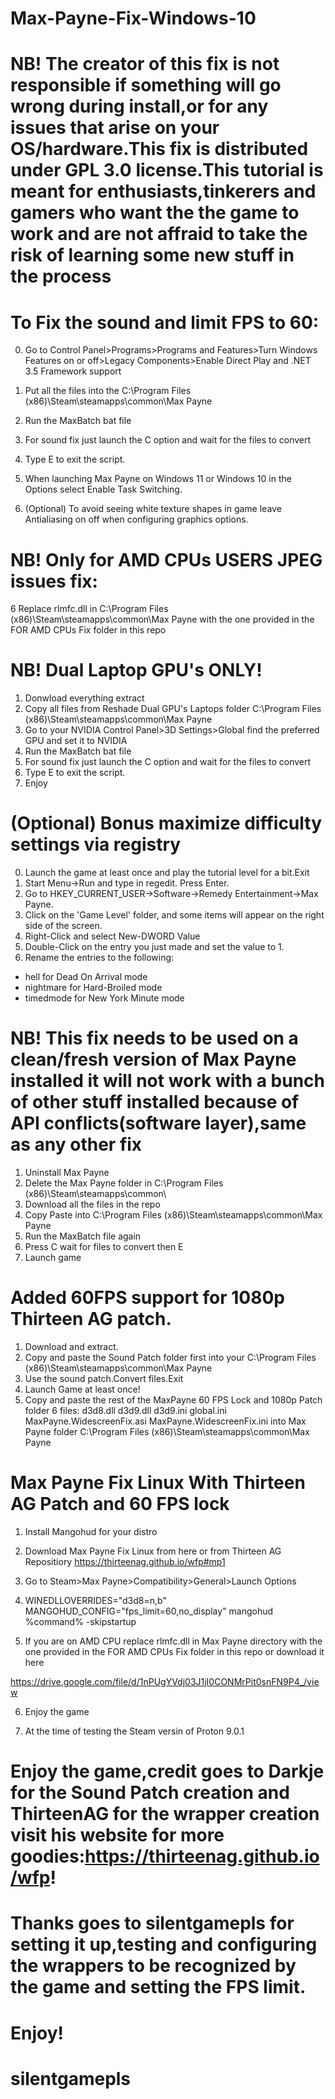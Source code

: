 # Max-Payne-Fix-Windows-10
# NB! The creator of this fix is not responsible if something will go wrong during install,or for any issues that arise on your OS/hardware.This fix is distributed under GPL 3.0 license.This tutorial is meant for enthusiasts,tinkerers and gamers who want the the game to work and are not affraid to take the risk of learning some new stuff in the process

# To Fix the sound and limit FPS to 60:

0. Go to Control Panel>Programs>Programs and Features>Turn Windows Features on or off>Legacy Components>Enable Direct Play and .NET 3.5 Framework support

1. Put all the files into the C:\Program Files (x86)\Steam\steamapps\common\Max Payne

2. Run the MaxBatch bat file

3. For sound fix just launch the C option and wait for the files to convert

4. Type E to exit the script.

5. When launching Max Payne on Windows 11 or Windows 10 in the Options select Enable Task Switching.

6. (Optional) To avoid seeing white texture shapes in game leave Antialiasing on off when configuring graphics options.

# NB! Only for AMD CPUs USERS JPEG issues fix:
6 Replace rlmfc.dll in C:\Program Files (x86)\Steam\steamapps\common\Max Payne with the one provided in the FOR AMD CPUs Fix folder in this repo

# NB! Dual Laptop GPU's ONLY!
1. Donwload everything extract
2. Copy all files from Reshade Dual GPU's Laptops folder C:\Program Files (x86)\Steam\steamapps\common\Max Payne 
3. Go to your NVIDIA Control Panel>3D Settings>Global find the preferred GPU and set it to NVIDIA
4. Run the MaxBatch bat file
5. For sound fix just launch the C option and wait for the files to convert
6. Type E to exit the script.
7. Enjoy

# (Optional) Bonus maximize difficulty settings via registry
0. Launch the game at least once and play the tutorial level for a bit.Exit
1. Start Menu->Run and type in regedit. Press Enter. 
2. Go to HKEY_CURRENT_USER->Software->Remedy Entertainment->Max Payne. 
3. Click on the 'Game Level' folder, and some items will appear on the right side of the screen. 
4. Right-Click and select New-DWORD Value 
5. Double-Click on the entry you just made and set the value to 1. 
6. Rename the entries to the following:
* hell for Dead On Arrival mode
* nightmare for Hard-Broiled mode
* timedmode for New York Minute mode

# NB! This fix needs to be used on a clean/fresh version of Max Payne installed it will not work with a bunch of other stuff installed because of API conflicts(software layer),same as any other fix
1. Uninstall Max Payne
2. Delete the Max Payne folder in C:\Program Files (x86)\Steam\steamapps\common\
3. Download all the files in the repo
4. Copy Paste into C:\Program Files (x86)\Steam\steamapps\common\Max Payne
4. Run the MaxBatch file again
5. Press C wait for files to convert then E
6. Launch game

# Added 60FPS support for 1080p Thirteen AG patch.
1. Download and extract. 
2. Copy and paste the Sound Patch folder first into your C:\Program Files (x86)\Steam\steamapps\common\Max Payne
3. Use the sound patch.Convert files.Exit
4. Launch Game at least once!
5. Copy and paste the rest of the MaxPayne 60 FPS Lock and 1080p Patch folder 6 files: d3d8.dll d3d9.dll d3d9.ini global.ini MaxPayne.WidescreenFix.asi MaxPayne.WidescreenFix.ini into Max Payne folder C:\Program Files (x86)\Steam\steamapps\common\Max Payne

# Max Payne Fix Linux With Thirteen AG Patch and 60 FPS lock

1. Install Mangohud for your distro

2. Download Max Payne Fix Linux from here or from Thirteen AG Repositiory 
https://thirteenag.github.io/wfp#mp1

3. Go to Steam>Max Payne>Compatibility>General>Launch Options

4. WINEDLLOVERRIDES="d3d8=n,b" MANGOHUD_CONFIG="fps_limit=60,no_display" mangohud %command% -skipstartup

5. If you are on AMD CPU replace rlmfc.dll in Max Payne directory with the one provided in the FOR AMD CPUs Fix folder in this repo or download it here

https://drive.google.com/file/d/1nPUgYVdj03J1jI0CONMrPit0snFN9P4_/view

6. Enjoy the game

7. At the time of testing the Steam versin of Proton 9.0.1

# Enjoy the game,credit goes to Darkje for the Sound Patch creation and ThirteenAG for the wrapper creation visit his website for more goodies:https://thirteenag.github.io/wfp!
# Thanks goes to silentgamepls for setting it up,testing and configuring the wrappers to be recognized by the game and setting the FPS limit.
# Enjoy!
# silentgamepls

